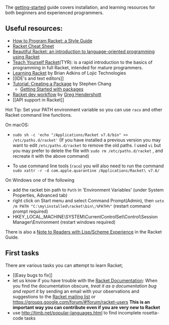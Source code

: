 The [getting-started](https://docs.racket-lang.org/getting-started/index.html) guide covers installation, and learning resources for both beginners and experienced programmers.

## Useful resources:  
* [How to Program Racket: a Style Guide](http://docs.racket-lang.org/style/index.html)
* [Racket Cheat Sheet](http://docs.racket-lang.org/racket-cheat/index.html) 
* [Beautiful Racket: an intro­duc­tion to language-oriented program­ming using Racket](https://beautifulracket.com) 
* [Teach Yourself Racket](https://cs.uwaterloo.ca/~plragde/flaneries/TYR/)(TYR): is a rapid introduction to the basics of programming in full Racket, intended for mature programmers.  
* [Learning Racket](https://github.com/lojic/LearningRacket) by Brian Adkins of Lojic Technologies
* [[IDE's and text editors]] 
* [Tutorial: Creating a Package](https://blog.racket-lang.org/2017/10/tutorial-creating-a-package.html) by Stephen Chang
  * [Getting Started with packages](https://docs.racket-lang.org/pkg/getting-started.html)
* [Racket dev workflow](https://www.greghendershott.com/2014/11/racket-workflow.html) by [Greg Hendershott](https://www.greghendershott.com/index.html)
* [[API support in Racket]]

Hot Tip: Set your PATH environment variable so you can use `raco` and other Racket command line functions.

On macOS:

* `sudo sh -c 'echo "/Applications/Racket v7.6/bin" >> /etc/paths.d/racket'`
  (If you have installed a previous version you may want to edit `/etc/paths.d/racket` to remove the old paths. I used `vi` but you may prefer to delete the file with `sudo rm /etc/paths.d/racket` , and recreate it with the above command)

* To use command line tools (`raco`) you will also need to run the command `sudo xattr -r -d com.apple.quarantine /Applications/Racket\ v7.6/`  

On Windows one of the following 
 * add the racket bin path to `Path` in 'Envi­ron­ment Vari­ables' (under System Properties, Advanced tab)
 * right click on Start menu and select Command Prompt(Admin), then `setx /m PATH "C:\my\installed\racket\bin\;%PATH%"` (restart command prompt required)
 * HKEY_LOCAL_MACHINE\SYSTEM\CurrentControlSet\Control\Session Manager\Environment (restart windows required)

There is also a [Note to Readers with Lisp/Scheme Experience](https://docs.racket-lang.org/guide/intro.html#%28part._use-module%29) in the Racket Guide.

## First tasks 
There are various tasks you can attempt to learn Racket; 
* [[Easy bugs to fix]]
* let us know if you have trouble with the [Racket Documentation](https://docs.racket-lang.org): When you find the documentation obscure, _treat it as a documentation bug and report it_ by sending an email with your observations and suggestions to the [Racket mailing list](https://lists.racket-lang.org) or  https://groups.google.com/forum/#!forum/racket-users **This is an important way you can contribute even if you are very new to Racket**
* use http://timb.net/popular-languages.html to find incomplete rosetta-code tasks